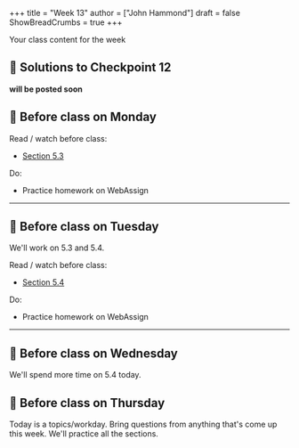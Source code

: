 +++
title = "Week 13"
author = ["John Hammond"]
draft = false
ShowBreadCrumbs = true
+++

Your class content for the week
<!--more-->

## 📖 Solutions to Checkpoint 12

**will be posted soon**

## 📅 Before class on Monday

Read / watch before class:
- [Section 5.3](/calc/chapter5/section3)

Do: 
- Practice homework on WebAssign

---

## 📅 Before class on Tuesday

We'll work on 5.3 and 5.4.

Read / watch before class:
- [Section 5.4](/calc/chapter5/section4)

Do: 
- Practice homework on WebAssign

---

## 📅 Before class on Wednesday
We'll spend more time on 5.4 today.


## 📅 Before class on Thursday

Today is a topics/workday. Bring questions from anything that's come up this week. We'll practice all the sections.

